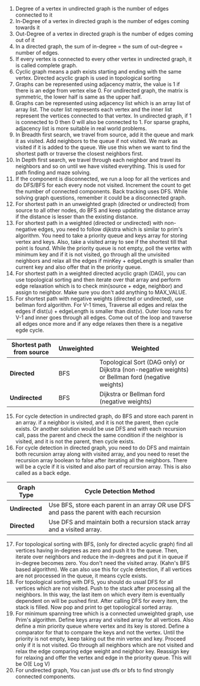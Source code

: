 1. Degree of a vertex in undirected graph is the number of edges connected to it
2. In-Degree of a vertex in directed graph is the number of edges coming towards it
3. Out-Degree of a vertex in directed graph is the number of edges coming out of it
4. In a directed graph, the sum of in-degree = the sum of out-degree = number of edges.
5. If every vertex is connected to every other vertex in undirected graph, it is called complete graph.
6. Cyclic graph means a path exists starting and ending with the same vertex. Directed acyclic graph is used in
   topological sorting
7. Graphs can be represented using adjacency matrix, the value is 1 if there is an edge from vertex else 0.
   For undirected graph, the matrix is symmetric, the lower half is same as the upper half.
8. Graphs can be represented using adjacency list which is an array list of array list. The outer list represents
   each vertex and the inner list represent the vertices connected to that vertex. In undirected graph, if 1 is
   connected to 0 then 0 will also be connected to 1. For sparse graphs, adjacency list is more suitable in real world
   problems.
9. In Breadth first search, we travel from source, add it the queue and mark it as visited. Add neighbors to the queue
   if not visited. We mark as visited if it is added to the queue. We use this when we want to find the shortest path
   or traverse the closest neighbors first.
10. In Depth first search, we travel through each neighbor and travel its neighbors and so on until we have visited
    everything. This is used for path finding and maze solving.
11. If the component is disconnected, we run a loop for all the vertices and do DFS/BFS for each every node not visited.
    Increment the count to get the number of connected components. Back tracking uses DFS. While solving graph
    questions,
    remember it could be a disconnected graph.
12. For shortest path in an unweighted graph (directed or undirected) from source to all other nodes, do BFS and keep
    updating the distance array
    if the distance is lesser than the existing distance.
13. For shortest path in a weighted (directed or undirected) with non-negative edges, you need to follow dijkstra which
    is similar to prim's algorithm. You need to take a priority queue and keys array for storing vertex and keys. Also,
    take a visited array to see if the shortest till that point is found. While the priority queue is not empty, poll
    the vertex with minimum key and if it is not visited, go through all the unvisited neighbors and relax all the edges if
    minKey + edgeLength is smaller than current key and also offer that in the priority queue.
14. For shortest path in a weighted directed acyclic graph (DAG), you can use topological sorting and then iterate over
    that array and perform edge relaxation which is to check min(source + edge, neighbor) and assign to neighbor. Make
    sure you don't add anything to MAX_VALUE.
15. For shortest path with negative weights (directed or undirected), use bellman ford algorithm. For V-1 times, Traverse all edges and relax the edges if dist(u) + edgeLength is smaller than dist(v). Outer loop runs for V-1 and inner goes through all edges. Come out of the loop and traverse all edges once more and if any edge relaxes then there is a negative egde cycle. 

| **Shortest path from source** | **Unweighted**       | **Weighted**                                                    |
|-------------------------------|----------------------|-----------------------------------------------------------------|
| **Directed**                  | BFS                  | Topological Sort (DAG only) or Dijkstra (non-negative weights) or Bellman ford (negative weights) |
| **Undirected**                | BFS                  | Dijkstra or Bellman ford (negative weights)                                                    |

15. For cycle detection in undirected graph, do BFS and store each parent in an array. if a neighbor is visited, and it
    is not the parent, then cycle exists. Or another solution would be use DFS and with each recursion call, pass the
    parent
    and check the same condition if the neighbor is visited, and it is not the parent, then cycle exists.
16. For cycle detection in directed graph, you need to do DFS and maintain both recursion array along with visited
    array, and you need to reset the recursion array boolean to false after iterating all the neighbors. There will be
    a cycle if it is visited and also part of recursion array. This is also called as a back edge.

| **Graph Type**           | **Cycle Detection Method**                                                                   |
|--------------------------|---------------------------------------------------------------------------------------------|
| **Undirected**           | Use BFS, store each parent in an array OR use DFS and pass the parent with each recursion    |
| **Directed**             | Use DFS and maintain both a recursion stack array and a visited array.                       |

17. For topological sorting with BFS, (only for directed acyclic graph) find all vertices having in-degrees as zero and
    push it to the queue. Then, iterate over neighbors and reduce the in-degrees and put it in queue if in-degree
    becomes zero. You don't need the visited array. (Kahn's BFS based algorithm). We can also use this for cycle 
    detection, if all vertices are not processed in the queue, it means cycle exists.
18. For topological sorting with DFS, you should do usual DFS for all vertices which are not visited. Push to the stack
    after processing all the neighbors. In this way, the last item on which every item is eventually dependent on will
    be pushed first. After calling DFS for every item, the stack is filled. Now pop and print to get topological sorted
    array.
19. For minimum spanning tree which is a connected unweighted graph, use Prim's algorithm. Define keys array and visited
    array for all vertices. Also define a min priority queue where vertex and its key is stored. Define a comparator for
    that to compare the keys and not the vertex. Until the priority is not empty, keep taking out the min vertex and key.
    Proceed only if it is not visited. Go through all neighbors which are not visited and relax the edge comparing edge 
    weight and neighbor key. Reassign key for relaxing and offer the vertex and edge in the priority queue. 
    This will be O(E Log V)
20. For undirected graph, You can just use dfs or bfs to find strongly connected components.
